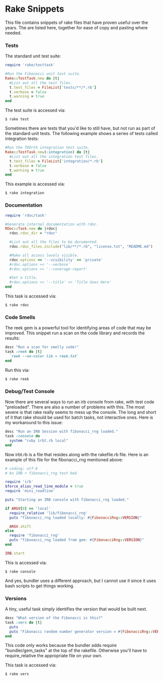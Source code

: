 # Rake Snippets

This file contains snippets of rake files that have proven useful over the
years. The are listed here, together for ease of copy and pasting where needed.

### Tests

The standard unit test suite:

```ruby
require 'rake/testtask'

#Run the Fibonacci unit test suite.
Rake::TestTask.new do |t|
  #List out all the test files.
  t.test_files = FileList['tests/**/*.rb']
  t.verbose = false
  t.warning = true
end
```
The test suite is accessed via:

    $ rake test

Sometimes there are tests that you'd like to still have, but not run as part
of the standard unit tests. The following example shows a series of tests
called integration tests:
```ruby
#Run the fOOrth integration test suite.
Rake::TestTask.new(:integration) do |t|
  #List out all the integration test files.
  t.test_files = FileList['integration/*.rb']
  t.verbose = false
  t.warning = true
end
```
This example is accessed via:

    $ rake integration

### Documentation

```ruby
require 'rdoc/task'

#Generate internal documentation with rdoc.
RDoc::Task.new do |rdoc|
  rdoc.rdoc_dir = "rdoc"

  #List out all the files to be documented.
  rdoc.rdoc_files.include("lib/**/*.rb", "license.txt", "README.md")

  #Make all access levels visible.
  rdoc.options << '--visibility' << 'private'
  #rdoc.options << '--verbose'
  #rdoc.options << '--coverage-report'

  #Set a title.
  #rdoc.options << '--title' << 'Title Goes Here'
end
```
This task is accessed via:

    $ rake rdoc

### Code Smells

The reek gem is a powerful tool for identifying areas of code that may be
improved. This snippet run a scan on the code library and records the results:
```ruby
desc "Run a scan for smelly code!"
task :reek do |t|
  `reek --no-color lib > reek.txt`
end
```
Run this via:

    $ rake reek

### Debug/Test Console

Now there are several ways to run an irb console from rake, with test code
"preloaded". There are also a number of problems with this. The most severe is
that rake really seems to mess up the console. The long and short of it that
rake should be used for batch tasks, not interactive ones. Here is my
workaround to this issue:
```ruby
desc "Run an IRB Session with fibonacci_rng loaded."
task :console do
  system "ruby irbt.rb local"
end
```
Now irbt.rb is a file that resides along with the rakefile.rb file. Here is an
example of this file for the fibonacci_rng mentioned above:
```ruby
# coding: utf-8
# An IRB + fibonacci_rng test bed

require 'irb'
$force_alias_read_line_module = true
require 'mini_readline'

puts "Starting an IRB console with fibonacci_rng loaded."

if ARGV[0] == 'local'
  require_relative 'lib/fibonacci_rng'
  puts "fibonacci_rng loaded locally: #{FibonacciRng::VERSION}"

  ARGV.shift
else
  require 'fibonacci_rng'
  puts "fibonacci_rng loaded from gem: #{FibonacciRng::VERSION}"
end

IRB.start
```
This is accessed via:

    $ rake console

And yes, bundler uses a different approach, but I cannot use it since it uses
bash scripts to get things working.

### Versions

A tiny, useful task simply identifies the version that would be built next.
```ruby
desc "What version of the Fibonacci is this?"
task :vers do |t|
  puts
  puts "Fibonacci random number generator version = #{FibonacciRng::VERSION}"
end
```
This code only works because the bundler adds require "bundler/gem_tasks" at
the top of the rakefile. Otherwise you'll have to require_relative the
appropriate file on your own.

This task is accessed via:

    $ rake vers




































